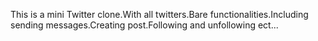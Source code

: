 This is a mini Twitter clone.With all twitters.Bare functionalities.Including sending messages.Creating post.Following and unfollowing ect...
